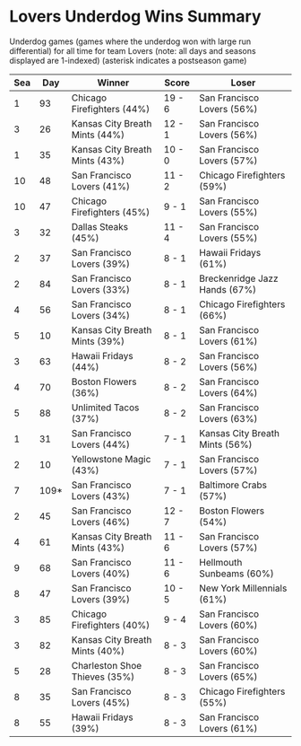 # Lovers Underdog Wins Summary



Underdog games (games where the underdog won with large run differential) for all time for team Lovers (note: all days and seasons displayed are 1-indexed) (asterisk indicates a postseason game)


| Sea | Day | Winner | Score | Loser | 
| ------ |------ |------ |------ |------ |
| 1 | 93 | Chicago Firefighters (44%) | 19 - 6 | San Francisco Lovers (56%) | 
| 3 | 26 | Kansas City Breath Mints (44%) | 12 - 1 | San Francisco Lovers (56%) | 
| 1 | 35 | Kansas City Breath Mints (43%) | 10 - 0 | San Francisco Lovers (57%) | 
| 10 | 48 | San Francisco Lovers (41%) | 11 - 2 | Chicago Firefighters (59%) | 
| 10 | 47 | Chicago Firefighters (45%) | 9 - 1 | San Francisco Lovers (55%) | 
| 3 | 32 | Dallas Steaks (45%) | 11 - 4 | San Francisco Lovers (55%) | 
| 2 | 37 | San Francisco Lovers (39%) | 8 - 1 | Hawaii Fridays (61%) | 
| 2 | 84 | San Francisco Lovers (33%) | 8 - 1 | Breckenridge Jazz Hands (67%) | 
| 4 | 56 | San Francisco Lovers (34%) | 8 - 1 | Chicago Firefighters (66%) | 
| 5 | 10 | Kansas City Breath Mints (39%) | 8 - 1 | San Francisco Lovers (61%) | 
| 3 | 63 | Hawaii Fridays (44%) | 8 - 2 | San Francisco Lovers (56%) | 
| 4 | 70 | Boston Flowers (36%) | 8 - 2 | San Francisco Lovers (64%) | 
| 5 | 88 | Unlimited Tacos (37%) | 8 - 2 | San Francisco Lovers (63%) | 
| 1 | 31 | San Francisco Lovers (44%) | 7 - 1 | Kansas City Breath Mints (56%) | 
| 2 | 10 | Yellowstone Magic (43%) | 7 - 1 | San Francisco Lovers (57%) | 
| 7 | 109* | San Francisco Lovers (43%) | 7 - 1 | Baltimore Crabs (57%) | 
| 2 | 45 | San Francisco Lovers (46%) | 12 - 7 | Boston Flowers (54%) | 
| 4 | 61 | Kansas City Breath Mints (43%) | 11 - 6 | San Francisco Lovers (57%) | 
| 9 | 68 | San Francisco Lovers (40%) | 11 - 6 | Hellmouth Sunbeams (60%) | 
| 8 | 47 | San Francisco Lovers (39%) | 10 - 5 | New York Millennials (61%) | 
| 3 | 85 | Chicago Firefighters (40%) | 9 - 4 | San Francisco Lovers (60%) | 
| 3 | 82 | Kansas City Breath Mints (40%) | 8 - 3 | San Francisco Lovers (60%) | 
| 5 | 28 | Charleston Shoe Thieves (35%) | 8 - 3 | San Francisco Lovers (65%) | 
| 8 | 35 | San Francisco Lovers (45%) | 8 - 3 | Chicago Firefighters (55%) | 
| 8 | 55 | Hawaii Fridays (39%) | 8 - 3 | San Francisco Lovers (61%) | 


